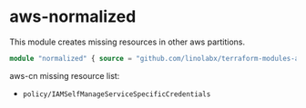 # aws-normalized

This module creates missing resources in other aws partitions.

```tf
module "normalized" { source = "github.com/linolabx/terraform-modules-aws//aws-normalized" }
```

aws-cn missing resource list:

- `policy/IAMSelfManageServiceSpecificCredentials`
